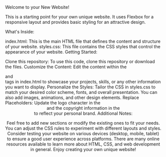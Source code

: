 Welcome to your New Website!

This is a starting point for your own unique website. It uses Flexbox for a responsive layout and provides basic styling for an attractive design.

What's Inside:

index.html: This is the main HTML file that defines the content and structure of your website.
styles.css: This file contains the CSS styles that control the appearance of your website.
Getting Started:

Clone this repository: To use this code, clone this repository or download the files.
Customize the Content: Edit the content within the <article> and <aside> tags in index.html to showcase your projects, skills, or any other information you want to display.
Personalize the Styles: Tailor the CSS in styles.css to match your desired color scheme, fonts, and overall presentation. You can also add images, animations, and other design elements.
Replace Placeholders: Update the logo character in the <header> and the copyright information in the <footer> to reflect your personal brand.
Additional Notes:

Feel free to add new sections or modify the existing ones to fit your needs.
You can adjust the CSS rules to experiment with different layouts and styles.
Consider testing your website on various devices (desktop, mobile, tablet) to ensure a good user experience across platforms.
There are many online resources available to learn more about HTML, CSS, and web development in general.
Enjoy creating your own unique website!
